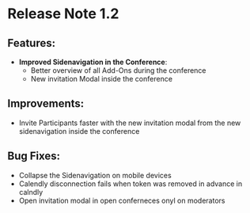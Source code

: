 # Release Note 1.2

## Features:
* **Improved Sidenavigation in the Conference**:
    * Better overview of all Add-Ons during the conference
    * New invitation Modal inside the conference

## Improvements:
* Invite Participants faster with the new invitation modal from the new sidenavigation inside the conference

## Bug Fixes:
* Collapse the Sidenavigation on mobile devices
* Calendly disconnection fails when token was removed in advance in calndly
* Open invitation modal in open conferneces onyl on moderators